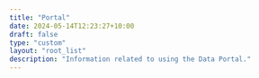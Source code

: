 ```yaml
---
title: "Portal"
date: 2024-05-14T12:23:27+10:00
draft: false
type: "custom"
layout: "root_list"
description: "Information related to using the Data Portal."
---
```

